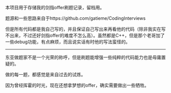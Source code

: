 本项目用于存储我的剑指offer刷题记录，留档用。

题源和一些思路来自于https://github.com/gatieme/CodingInterviews

但是所有代码都是我自己写的，并且保证自己写出来再看他的代码（除非我实在写不出来，不过还好剑指offer的难度不怎么高）。虽然都是C++，但是那个老哥加了一些debug功能，有点麻烦，而且说实话有时他的写法蛮怪的。

---------------

东亚做题家不是一个光荣的称呼，但是刷题能增强一些纯粹的代码能力也是毋庸置疑的。

做的每一题，都感觉是来自过去的试炼。

因为曾经挥霍的时光，现在还想拿梦想的offer，确实需要做出一些牺牲。
